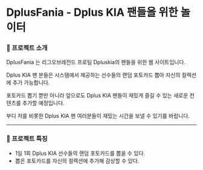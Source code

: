# **DplusFania - Dplus KIA 팬들을 위한 놀이터**

### **📝 프로젝트 소개**

DplusFania 는 리그오브레전드 프로팀 Dpluskia의 팬들을 위한 웹 사이트입니다.

Dplus KIA 팬 분들은 시스템에서 제공하는 선수들의 랜덤 포토카드 뽑아 자신의 컬렉션에 추가 가능합니다.

포토카드 뽑기 뿐만 아니라 앞으로도 Dplus KIA 팬들이 재밌게 즐길 수 있는 새로운 컨텐츠를 추가할 예정입니다.

부디 저를 비롯한 Dplus KIA 팬 여러분들이 재밌는 시간을 보낼 수 있기를 바랍니다.

---

### **📃 프로젝트 특징**

- 1일 1회 Dplus KIA 선수들의 랜덤 포토카드를 뽑을 수 있다.
- 뽑은 포토카드를 자신의 컬렉션에 추가해 감상할 수 있다.
